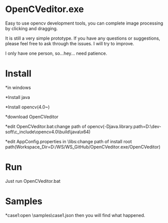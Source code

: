 # OpenCVeditor.exe
Easy to use opencv development tools, you can complete image processing by clicking and dragging.

It is still a very simple prototype. If you have any questions or suggestions, please feel free to ask through the issues. I will try to improve.

I only have one person, so...hey... need patience.

# Install
*in windows

*Install java

*Install opencv(4.0~)

*download OpenCVeditor

*edit OpenCVeditor.bat:change path of opencv(-Djava.library.path=D:\dev-soft\c_include\opencv4.0\build\java\x64)

*edit AppConfig.properties in \libs:change path of install root path(Workspace_Dir=D:/WS/WS_GitHub/OpenCVeditor.exe/OpenCVeditor)


# Run
Just run OpenCVeditor.bat

# Samples
*case1:open \samples\case1.json then you will find what happened.
